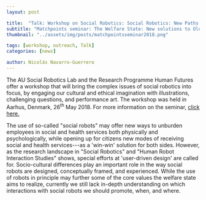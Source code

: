 ```yaml
---
layout: post

title:  "Talk: Workshop on Social Robotics: Social Robotics: New Paths to Discovering What Matters in a Human Life"
subtitle: "Matchpoints seminar: The Welfare State: New solutions to Old Problems?"
thumbnail: "../assets/img/posts/matchpointsseminar2018.png"

tags: [workshop, outreach, Talk]
categories: [news]

author: Nicolás Navarro-Guerrero
---
```


The AU Social Robotics Lab and the Research Programme Human Futures offer a workshop that will bring the complex issues of social robotics into focus, by engaging our cultural and ethical imagination with illustrations, challenging questions, and performance art. The workshop was held in Aarhus, Denmark, 26<sup>th</sup> May 2018. For more information on the seminar, <a href="https://matchpoints-archive.au.dk/workshops/social-robotics-saturday-26-may/" target="_blank">click here.</a>

<!--more-->

The use of so-called "social robots" may offer new ways to unburden employees in social and health services both physically and psychologically, while opening up for citizens new modes of receiving social and health services---as a 'win-win' solution for both sides. However, as the research landscape in "Social Robotics" and "Human Robot Interaction Studies" shows, special efforts at 'user-driven design' are called for. Socio-cultural differences play an important role in the way social robots are designed, conceptually framed, and experienced. While the use of robots in principle may further some of the core values the welfare state aims to realize, currently we still lack in-depth understanding on which interactions with social robots we should promote, when, and where.

